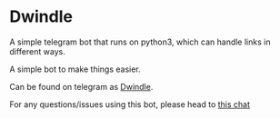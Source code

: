 # Dwindle
A simple telegram bot that runs on python3, which can handle links in different ways.

A simple bot to make things easier.

Can be found on telegram as [Dwindle](https://t.me/dwindle_Bot).

For any questions/issues using this bot, please head to [this chat](https://t.me/ostrichdiscussion/)
